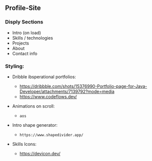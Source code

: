 ## Profile-Site

### Disply Sections
- Intro (on load)
- Skills / technologies 
- Projects
- About
- Contact info



### Styling:
- Dribble ibsperational portfolios: 
    - https://dribbble.com/shots/15376990-Portfolio-page-for-Java-Developer/attachments/7139792?mode=media 
    - https://www.codeflows.dev/

- Animations on scroll:
    - `aos`
- Intro shape generator:
    - `https://www.shapedivider.app/`
- Skills Icons:
    - https://devicon.dev/